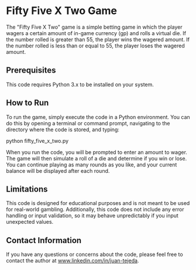 # Fifty Five X Two Game

The "Fifty Five X Two" game is a simple betting game in which the player wagers a certain amount of in-game currency (gp) and rolls a virtual die. If the number rolled is greater than 55, the player wins the wagered amount. If the number rolled is less than or equal to 55, the player loses the wagered amount.

## Prerequisites

This code requires Python 3.x to be installed on your system.

## How to Run

To run the game, simply execute the code in a Python environment. You can do this by opening a terminal or command prompt, navigating to the directory where the code is stored, and typing:

python fifty_five_x_two.py

When you run the code, you will be prompted to enter an amount to wager. The game will then simulate a roll of a die and determine if you win or lose. You can continue playing as many rounds as you like, and your current balance will be displayed after each round.

## Limitations

This code is designed for educational purposes and is not meant to be used for real-world gambling. Additionally, this code does not include any error handling or input validation, so it may behave unpredictably if you input unexpected values.

## Contact Information

If you have any questions or concerns about the code, please feel free to contact the author at www.linkedin.com/in/juan-tejeda.